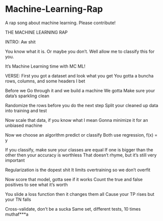 # Machine-Learning-Rap
 A rap song about machine learning.  Please contribute!

THE MACHINE LEARNING RAP

INTRO:
Aw shit

You know what it is.  Or maybe you don’t.  Well allow me to classify this for you.

It’s Machine Learning time with MC ML!

VERSE:
First you got a dataset and look what you get
You gotta a buncha rows, columns, and some headers I bet

Before we
Go through it and we build a machine
We gotta
Make sure your data’s sparkling clean

Randomize the rows before you do the next step
Split your cleaned up data into training and test

Now scale that data, if you know what I mean
Gonna minimize it for an unbiased machine

Now we choose an algorithm predict or classify
Both use regression, f(x) = y

If you classify, make sure your classes are equal
If one is bigger than the other then your accuracy is worthless
That doesn’t rhyme, but it’s still very important

Regularization is the dopest shit
It limits overtraining so we don’t overfit

Now score that model, gotta see if it works
Count the true and false positives to see what it’s worth

You slide a loss function then it changes them all
Cause your TP rises but your TN falls

Cross-validate, don’t be a sucka
Same set, different tests, 10 times muthaf***a
